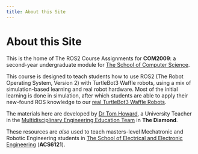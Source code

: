 ```yaml
---
title: About this Site
---
```


# About this Site

This is the home of The ROS2 Course Assignments for **COM2009**: a second-year undergraduate module for [The School of Computer Science](https://www.sheffield.ac.uk/cs). 

This course is designed to teach students how to use ROS2 (The Robot Operating System, Version 2) with TurtleBot3 Waffle robots, using a mix of simulation-based learning and real robot hardware. Most of the initial learning is done in simulation, after which students are able to apply their new-found ROS knowledge to our [real TurtleBot3 Waffle Robots](./robots.md).

The materials here are developed by [Dr Tom Howard](https://www.sheffield.ac.uk/engineering/diamond-engineering/our-staff/tom-howard), a University Teacher in the [Multidisciplinary Engineering Education Team](https://www.sheffield.ac.uk/engineering/diamond-engineering/about-us) in **The Diamond**.

These resources are *also* used to teach masters-level Mechatronic and Robotic Engineering students in [The School of Electrical and Electronic Engineering](https://www.sheffield.ac.uk/eee) (**ACS6121**). 